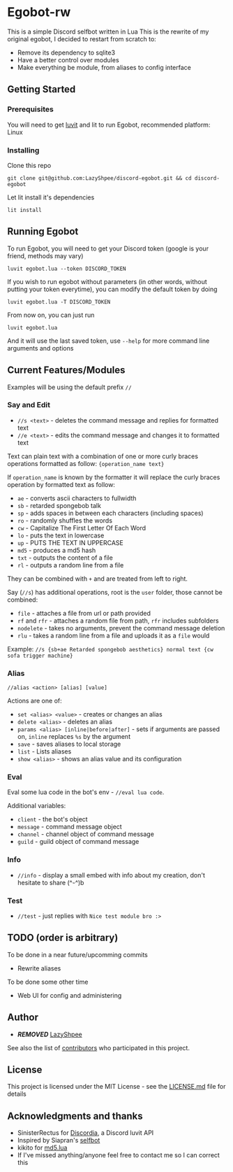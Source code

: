 # Egobot-rw

This is a simple Discord selfbot written in Lua
This is the rewrite of my original egobot, I decided to restart from scratch to:
* Remove its dependency to sqlite3
* Have a better control over modules
* Make everything be module, from aliases to config interface

## Getting Started

### Prerequisites

You will need to get [luvit](http://luvit.io/) and lit to run Egobot, recommended platform: Linux

### Installing

Clone this repo

```
git clone git@github.com:LazyShpee/discord-egobot.git && cd discord-egobot
```

Let lit install it's dependencies

```
lit install
```

## Running Egobot

To run Egobot, you will need to get your Discord token (google is your friend, methods may vary)

```
luvit egobot.lua --token DISCORD_TOKEN
```

If you wish to run egobot without parameters (in other words, without putting your token everytime), you can modify the default token by doing

```
luvit egobot.lua -T DISCORD_TOKEN
```

From now on, you can just run

```
luvit egobot.lua
```

And it will use the last saved token, use `--help` for more command line arguments and options

## Current Features/Modules

Examples will be using the default prefix `//`

### Say and Edit

* `//s <text>` - deletes the command message and replies for formatted text
* `//e <text>` - edits the command message and changes it to formatted text

Text can plain text with a combination of one or more curly braces operations formatted as follow:
`{operation_name text}`

If `operation_name` is known by the formatter it will replace the curly braces operation by formatted text as follow:
* `ae` - converts ascii characters to fullwidth
* `sb` - retarded spongebob talk
* `sp` - adds spaces in between each characters (including spaces)
* `ro` - randomly shuffles the words
* `cw` - Capitalize The First Letter Of Each Word
* `lo` - puts the text in lowercase
* `up` - PUTS THE TEXT IN UPPERCASE
* `md5` - produces a md5 hash
* `txt` - outputs the content of a file
* `rl` - outputs a random line from a file

They can be combined with `+` and are treated from left to right.

Say (`//s`) has additional operations, root is the `user` folder, those cannot be combined:

* `file` - attaches a file from url or path provided
* `rf` and `rfr` - attaches a random file from path, `rfr` includes subfolders
* `nodelete` - takes no arguments, prevent the command message deletion
* `rlu` - takes a random line from a file and uploads it as a `file` would

Example:
```//s {sb+ae Retarded spongebob aesthetics} normal text {cw sofa trigger machine}```

### Alias

`//alias <action> [alias] [value]`

Actions are one of:

* `set <alias> <value>` - creates or changes an alias
* `delete <alias>` - deletes an alias
* `params <alias> [inline|before|after]` - sets if arguments are passed on, `inline` replaces `%s` by the argument
* `save` - saves aliases to local storage
* `list` - Lists aliases
* `show <alias>` - shows an alias value and its configuration

### Eval

Eval some lua code in the bot's env - `//eval lua code`.

Additional variables:

* `client` - the bot's object
* `message` - command message object
* `channel` - channel object of command message
* `guild` - guild object of command message

### Info

* `//info` - display a small embed with info about my creation, don't hesitate to share (^-^)b

### Test

* `//test` - just replies with `Nice test module bro :>`

## TODO (order is arbitrary)

To be done in a near future/upcomming commits

* Rewrite aliases

To be done some other time

* Web UI for config and administering

## Author

* ***REMOVED*** [LazyShpee](https://github.com/LazyShpee)

See also the list of [contributors](https://github.com/LazyShpee/discord-egobot/contributors) who participated in this project.

## License

This project is licensed under the MIT License - see the [LICENSE.md](LICENSE) file for details

## Acknowledgments and thanks

* SinisterRectus for [Discordia](https://github.com/SinisterRectus/Discordia), a Discord luvit API
* Inspired by Siapran's [selfbot](https://github.com/Siapran/discord-selfbot/)
* kikito for [md5.lua](https://github.com/kikito/md5.lua)
* If I've missed anything/anyone feel free to contact me so I can correct this